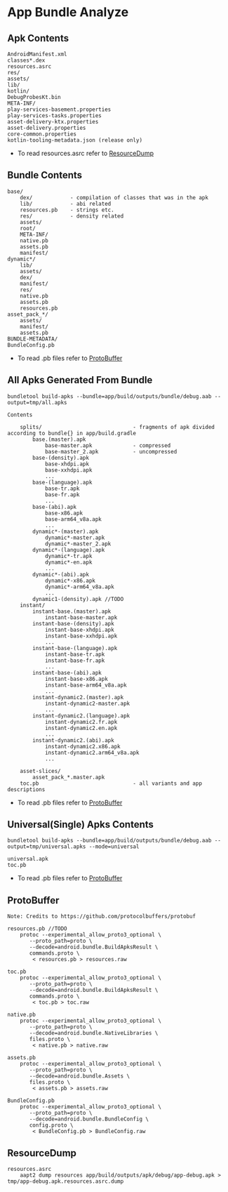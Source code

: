 # App Bundle Analyze

## Apk Contents
    AndroidManifest.xml 
    classes*.dex
    resources.asrc
    res/
    assets/
    lib/
    kotlin/
    DebugProbesKt.bin
    META-INF/
    play-services-basement.properties
    play-services-tasks.properties
    asset-delivery-ktx.properties
    asset-delivery.properties
    core-common.properties
    kotlin-tooling-metadata.json (release only)

- To read resources.asrc refer to [ResourceDump](https://github.com/koraykuyubasi/review/blob/main/README.md#resourcedump)


## Bundle Contents
    base/
        dex/            - compilation of classes that was in the apk
        lib/            - abi related
        resources.pb    - strings etc.
        res/            - density related
        assets/
        root/
        META-INF/
        native.pb
        assets.pb
        manifest/
    dynamic*/
        lib/
        assets/
        dex/
        manifest/
        res/
        native.pb
        assets.pb
        resources.pb
    asset_pack_*/
        assets/
        manifest/
        assets.pb
    BUNDLE-METADATA/
    BundleConfig.pb

- To read .pb files refer to [ProtoBuffer](https://github.com/koraykuyubasi/review/blob/main/README.md#protobuffer)


## All Apks Generated From Bundle
```
bundletool build-apks --bundle=app/build/outputs/bundle/debug.aab --output=tmp/all.apks
```
    Contents

        splits/                             - fragments of apk divided according to bundle{} in app/build.gradle
            base.(master).apk
                base-master.apk             - compressed
                base-master_2.apk           - uncompressed
            base-(density).apk
                base-xhdpi.apk
                base-xxhdpi.apk
                ...
            base-(language).apk
                base-tr.apk
                base-fr.apk
                ...
            base-(abi).apk
                base-x86.apk
                base-arm64_v8a.apk
                ...
            dynamic*-(master).apk
                dynamic*-master.apk
                dynamic*-master_2.apk
            dynamic*-(language).apk
                dynamic*-tr.apk
                dynamic*-en.apk
                ...
            dynamic*-(abi).apk
                dynamic*-x86.apk
                dynamic*-arm64_v8a.apk
                ...
            dynamic1-(density).apk //TODO
        instant/
            instant-base.(master).apk
                instant-base-master.apk
            instant-base-(density).apk
                instant-base-xhdpi.apk
                instant-base-xxhdpi.apk
                ...
            instant-base-(language).apk
                instant-base-tr.apk
                instant-base-fr.apk
                ...
            instant-base-(abi).apk
                instant-base-x86.apk
                instant-base-arm64_v8a.apk
                ...
            instant-dynamic2.(master).apk
                instant-dynamic2-master.apk
                ...
            instant-dynamic2.(language).apk
                instant-dynamic2.fr.apk
                instant-dynamic2.en.apk
                ...
            instant-dynamic2.(abi).apk
                instant-dynamic2.x86.apk
                instant-dynamic2.arm64_v8a.apk
                ...
        
        asset-slices/
            asset_pack_*.master.apk
        toc.pb                              - all variants and app descriptions
    
- To read .pb files refer to [ProtoBuffer](https://github.com/koraykuyubasi/review/blob/main/README.md#protobuffer)

## Universal(Single) Apks Contents
```
bundletool build-apks --bundle=app/build/outputs/bundle/debug.aab --output=tmp/universal.apks --mode=universal
```
    universal.apk
    toc.pb
    
- To read .pb files refer to [ProtoBuffer](https://github.com/koraykuyubasi/review/blob/main/README.md#protobuffer)

## ProtoBuffer
    Note: Credits to https://github.com/protocolbuffers/protobuf

    resources.pb //TODO
        protoc --experimental_allow_proto3_optional \
           --proto_path=proto \
           --decode=android.bundle.BuildApksResult \
           commands.proto \
            < resources.pb > resources.raw

    toc.pb
        protoc --experimental_allow_proto3_optional \
           --proto_path=proto \
           --decode=android.bundle.BuildApksResult \
           commands.proto \
            < toc.pb > toc.raw

    native.pb
        protoc --experimental_allow_proto3_optional \
           --proto_path=proto \
           --decode=android.bundle.NativeLibraries \
           files.proto \
            < native.pb > native.raw

    assets.pb
        protoc --experimental_allow_proto3_optional \
           --proto_path=proto \
           --decode=android.bundle.Assets \
           files.proto \
            < assets.pb > assets.raw

    BundleConfig.pb
        protoc --experimental_allow_proto3_optional \
           --proto_path=proto \
           --decode=android.bundle.BundleConfig \
           config.proto \
            < BundleConfig.pb > BundleConfig.raw


## ResourceDump
    resources.asrc
        aapt2 dump resources app/build/outputs/apk/debug/app-debug.apk > tmp/app-debug.apk.resources.asrc.dump

